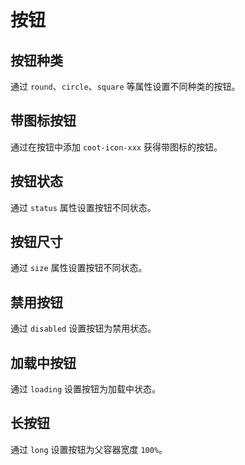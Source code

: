 # 按钮

## 按钮种类

通过 `round`、`circle`、`square` 等属性设置不同种类的按钮。

<demo path="../demos/button/type.vue"></demo>

## 带图标按钮

通过在按钮中添加 `coot-icon-xxx` 获得带图标的按钮。

<demo path="../demos/button/icon.vue"></demo>

## 按钮状态

通过 `status` 属性设置按钮不同状态。

<demo path="../demos/button/status.vue"></demo>

## 按钮尺寸

通过 `size` 属性设置按钮不同状态。

<demo path="../demos/button/size.vue"></demo>

## 禁用按钮

通过 `disabled` 设置按钮为禁用状态。
<demo path="../demos/button/disable.vue"></demo>

## 加载中按钮

通过 `loading` 设置按钮为加载中状态。
<demo path="../demos/button/loading.vue"></demo>

## 长按钮

通过 `long` 设置按钮为父容器宽度 `100%`。
<demo path="../demos/button/long.vue"></demo>
